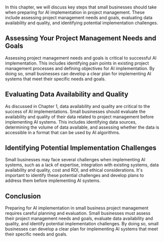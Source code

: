 
In this chapter, we will discuss key steps that small businesses should take when preparing for AI implementation in project management. These include assessing project management needs and goals, evaluating data availability and quality, and identifying potential implementation challenges.

Assessing Your Project Management Needs and Goals
-------------------------------------------------

Assessing project management needs and goals is critical to successful AI implementation. This includes identifying pain points in existing project management processes and defining objectives for AI implementation. By doing so, small businesses can develop a clear plan for implementing AI systems that meet their specific needs and goals.

Evaluating Data Availability and Quality
----------------------------------------

As discussed in Chapter 1, data availability and quality are critical to the success of AI implementations. Small businesses should evaluate the availability and quality of their data related to project management before implementing AI systems. This includes identifying data sources, determining the volume of data available, and assessing whether the data is accessible in a format that can be used by AI algorithms.

Identifying Potential Implementation Challenges
-----------------------------------------------

Small businesses may face several challenges when implementing AI systems, such as a lack of expertise, integration with existing systems, data availability and quality, cost and ROI, and ethical considerations. It's important to identify these potential challenges and develop plans to address them before implementing AI systems.

Conclusion
----------

Preparing for AI implementation in small business project management requires careful planning and evaluation. Small businesses must assess their project management needs and goals, evaluate data availability and quality, and identify potential implementation challenges. By doing so, small businesses can develop a clear plan for implementing AI systems that meet their specific needs and goals.
